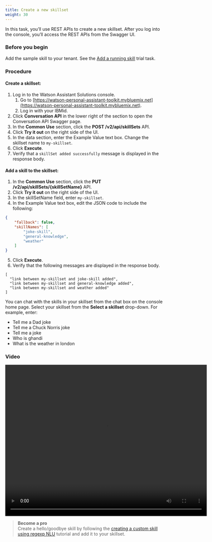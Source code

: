 ```yaml
---
title: Create a new skillset
weight: 30
---
```


In this task, you’ll use REST APIs to create a new skillset.  After you log into the console, you’ll access the REST APIs from the Swagger UI.  

### Before you begin

Add the sample skill to your tenant. See the [Add a running skill]({{site.baseurl}}/trial/add-running-skill/) trial task.

### Procedure

#### Create a skillset:

1. Log in to the Watson Assistant Solutions console.
    1. Go to [https://watson-personal-assistant-toolkit.mybluemix.net](https://watson-personal-assistant-toolkit.mybluemix.net).
    2. Log in with your IBMid.
2. Click **Conversation API** in the lower right of the section to open the Conversation API Swagger page.
3. In the **Common Use** section, click the **POST /v2/api/skillSets** API.
4. Click **Try it out** on the right side of the UI.
5. In the data section, enter the Example Value text box. Change the skillset name to `my-skillset`.
6. Click **Execute**.
7. Verify that a `skillSet added successfully` message is displayed in the response body.

#### Add a skill to the skillset:

1. In the **Common Use** section, click the **PUT /v2/api/skillSets/{skillSetName}** API.
2. Click **Try it out** on the right side of the UI.
3. In the skillSetName field, enter `my-skillset`.
4. In the Example Value text box, edit the JSON code to include the following:
```json
{
    "fallback": false,
    "skillNames": [
        "joke-skill",
        "general-knowledge",
        "weather"
    ]
}
```
5. Click **Execute**.
6. Verify that the following messages are displayed in the response body.
```
[
  "link between my-skillset and joke-skill added",
  "link between my-skillset and general-knowledge added",
  "link between my-skillset and weather added"
]
```

You can chat with the skills in your skillset from the chat box on the console home page. Select your skillset from the **Select a skillset** drop-down.   For example, enter:
* Tell me a Dad joke
* Tell me a Chuck Norris joke
* Tell me a joke
* Who is ghandi
* What is the weather in london

### Video
<video width="640" height="480" controls>
  <source src="{{site.baseurl}}/trial/videos/create-new-skillset.mp4" type="video/mp4">
Your browser does not support the video tag.
</video>

> **Become a pro**<br>
Create a hello/goodbye skill by following the [creating a custom skill using regexp NLU]({{site.baseurl}}/skill/build-skill/) tutorial and add it to your skillset.
